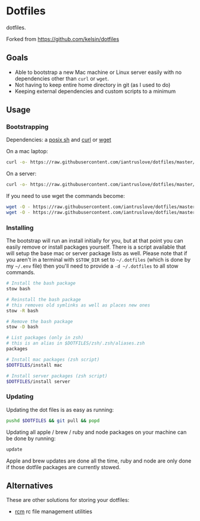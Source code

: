 # Dotfiles

dotfiles.

Forked from https://github.com/kelsin/dotfiles

## Goals

* Able to bootstrap a new Mac machine or Linux server easily with no
  dependencies other than `curl` or `wget`.
* Not having to keep entire home directory in git (as I used to do)
* Keeping external dependencies and custom scripts to a minimum

## Usage

### Bootstrapping

Dependencies: a [posix
sh](http://pubs.opengroup.org/onlinepubs/009695399/utilities/sh.html) and
[curl](https://curl.haxx.se/) or [wget](https://www.gnu.org/software/wget/)

On a mac laptop:

```sh
curl -o- https://raw.githubusercontent.com/iantruslove/dotfiles/master/bootstrap | sh -s mac
```

On a server:
```sh
curl -o- https://raw.githubusercontent.com/iantruslove/dotfiles/master/bootstrap | sh -s server
```

If you need to use wget the commands become:

```sh
wget -O - https://raw.githubusercontent.com/iantruslove/dotfiles/master/bootstrap | sh mac
wget -O - https://raw.githubusercontent.com/iantruslove/dotfiles/master/bootstrap | sh server
```

### Installing

The bootstrap will run an install initially for you, but at that point you can
easily remove or install packages yourself. There is a script available that
will setup the base mac or server package lists as well. Please note that if you
aren't in a terminal with `$STOW_DIR` set to `~/.dotfiles` (which is done by my
`~/.env` file) then you'll need to provide a `-d ~/.dotfiles` to all stow
commands.

```sh
# Install the bash package
stow bash

# Reinstall the bash package
# this removes old symlinks as well as places new ones
stow -R bash

# Remove the bash package
stow -D bash

# List packages (only in zsh)
# this is an alias in $DOTFILES/zsh/.zsh/aliases.zsh
packages

# Install mac packages (zsh script)
$DOTFILES/install mac

# Install server packages (zsh script)
$DOTFILES/install server
```

### Updating

Updating the dot files is as easy as running:

```sh
pushd $DOTFILES && git pull && popd
```

Updating all apple / brew / ruby and node packages on your machine can be done
by running:

```sh
update
```

Apple and brew updates are done all the time, ruby and node are only done if
those dotfile packages are currently stowed.

## Alternatives

These are other solutions for storing your dotfiles:

* [rcm](https://github.com/thoughtbot/rcm) rc file management utilities

